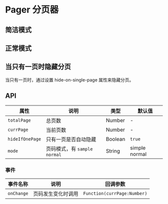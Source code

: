 # Pager 分页器


## 简洁模式
<Common-Democode title="" description="">
  <pager-demo1 />
  <highlight-code slot="codeText" lang="vue">
    <template>
      <a-pager
        :totalPage="100"
        :currPage="currPage"
        :hideIfOnePage="false"
        @onChange="onPageChange"
      />
    </template>
    <script>
      export default {
        data() {
          return {
            currPage: 30
          };
        },
        methods: {
          onPageChange(item) {
            this.currPage = item;
            console.log("onPageChange", item);
          }
        }
      };
    </script>
  </highlight-code>
</Common-Democode>

## 正常模式

<Common-Democode title="" description="">
  <pager-demo2 />
  <highlight-code slot="codeText" lang="vue">
    <template>
      <a-pager
        :totalPage="100"
        :currPage="currPage"
        :hideIfOnePage="false"
        mode="simple"
        @onChange="onPageChange"
      />
    </template>
    <script>
      export default {
        data() {
          return {
            currPage: 30
          };
        },
        methods: {
          onPageChange(item) {
            this.currPage = item;
            console.log("onPageChange", item);
          }
        }
      };
    </script>
  </highlight-code>
</Common-Democode>


## 当只有一页时隐藏分页

当只有一页时，通过设置 hide-on-single-page 属性来隐藏分页。

<Common-Democode title="" description="">
  <pager-demo3 />
  <highlight-code slot="codeText" lang="vue">
    <template>
      <div>
        <label>
          当只有一页时隐藏分页
          <input type="checkbox" v-model="hideIfOnePage">
        </label>
        <a-pager
          :totalPage="1"
          :currPage="currPage"
          :hideIfOnePage="hideIfOnePage"
          @onChange="onPageChange"
        />
      </div>
    </template>
    <script>
    export default {
      data() {
        return {
          currPage: 1,
          hideIfOnePage: true,
        };
      },
      methods: {
        onPageChange(item) {
          this.currPage = item;
          console.log("onPageChange", item);
        }
      }
    };
    </script>
  </highlight-code>
</Common-Democode>


## API

属性 |	说明	| 类型 |	默认值
--- | --- | --- | ---
`totalPage` | 总页数 | Number | -
`currPage` | 当前页数 | Number | -
`hideIfOnePage` | 只有一页是否自动隐藏 | Boolean | `true`
`mode` | 页码模式，有 `sample` `normal` | String | simple normal


### 事件

事件名称 |	说明	| 回调参数
--- | --- | ---
`onChange` | 页码发生变化时调用 | `Function(currPage:Number)`